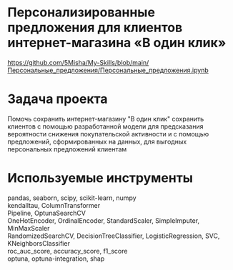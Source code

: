# Персонализированные предложения для клиентов интернет-магазина «В один клик»
https://github.com/5Misha/My-Skills/blob/main/Персональные_предложения/Персональные_предложения.ipynb

# Задача проекта
Помочь сохранить интернет-магазину "В один клик" сохранить клиентов с помощью разработанной модели для предсказания вероятности снижения покупательской активности и с помощью предложений, сформированных на данных, для выгодных персональных предложений клиентам

# Используемые инструменты
pandas, seaborn, scipy, scikit-learn, numpy  
kendalltau, ColumnTransformer  
Pipeline, OptunaSearchCV  
OneHotEncoder, OrdinalEncoder, StandardScaler, SimpleImputer, MinMaxScaler  
RandomizedSearchCV, DecisionTreeClassifier, LogisticRegression, SVC, KNeighborsClassifier  
roc_auc_score, accuracy_score, f1_score  
optuna, optuna-integration, shap
